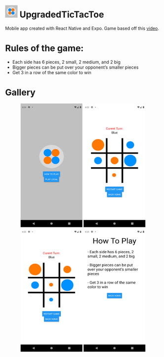 # <img src="assets/favicon.png" alt="favicon" width="40" height="40"/> UpgradedTicTacToe

Mobile app created with React Native and Expo.
Game based off this [video](https://www.reddit.com/r/nextfuckinglevel/comments/nkupcu/upgraded_tic_tac_toe/).

# Rules of the game:
 - Each side has 6 pieces, 2 small, 2 medium, and 2 big
 - Bigger pieces can be put over your opponent’s smaller pieces
 - Get 3 in a row of the same color to win

# Gallery
 
 <div align="center">
  <img src="assets/home.png" alt="home" width="200" height="400"/></td>
  <img src="assets/gamedemo1.png" alt="gamedemo1" width="200" height="400"/>
  <img src="assets/gamedemo2.png" alt="gamedemo2" width="200" height="400"/>
  <img src="assets/howtoplay.png" alt="howtoplay" width="200" height="400"/>
</div>
